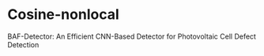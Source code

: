 # Cosine-nonlocal
BAF-Detector: An Efficient CNN-Based Detector for Photovoltaic Cell Defect Detection
